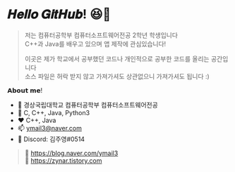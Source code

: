 # 𝑯𝒆𝒍𝒍𝒐 𝑮𝒊𝒕𝑯𝒖𝒃! 😆🤞   
   
> 저는 컴퓨터공학부 컴퓨터소프트웨어전공 2학년 학생입니다   
> C++과 Java를 배우고 있으며 앱 제작에 관심있습니다!
>    
> 이곳은 제가 학교에서 공부했던 코드나 개인적으로 공부한 코드를 올리는 공간입니다   
> 소스 파일은 허락 받지 않고 가져가셔도 상관없으니 가져가셔도 됩니다 :)   
   
𝗔𝗯𝗼𝘂𝘁 𝗺𝗲!   
* 🏫 경상국립대학교 컴퓨터공학부 컴퓨터소프트웨어전공
* 🌱 C, C++, Java, Python3
* ❤️ C++, Java</li>
* 📫 ymail3@naver.com
* 💬 Discord: 김주영#0514
   
> 🔗 https://blog.naver.com/ymail3   
> 🔗 https://zynar.tistory.com   

